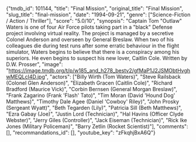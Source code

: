{"tmdb_id": 101144, "title": "Final Mission", "original_title": "Final Mission", "slug_title": "final-mission", "date": "1994-09-21", "genre": ["Science-Fiction / Action / Thriller"], "score": "5.0/10", "synopsis": "Captain Tom \"Outlaw\" Waters is one of four Air Force pilots taking part in a \"black\" Defense project involving virtual reality. The project is managed by a secretive Colonel Anderson and overseen by General Breslaw. When two of his colleagues die during test runs after some erratic behaviour in the flight simulator, Waters begins to believe that there is a conspiracy among his superiors. He even begins to suspect his new lover, Caitlin Cole. Written by D.W. Prosser", "image": "https://image.tmdb.org/t/p/w185_and_h278_bestv2/gfMaP1J2JSMObtHvghwMEQLcI4D.jpg", "actors": ["Billy Wirth (Tom Waters)", "Steve Railsback (Colonel Glen Anderson)", "Elizabeth Gracen (Caitlin Cole)", "Richard Bradford (Maurice Vick)", "Corbin Bernsen (General Morgan Breslaw)", "Frank Zagarino (Frank 'Flash' Tato)", "Tim Moran (David 'Hound Dog' Matthews)", "Timothy Dale Agee (Daniel 'Cowboy' Riley)", "John Prosky (Sergeant Wyatt)", "Beth Tegarden (Lily)", "Patricia Sill (Beth Matthews)", "Ezra Gabay (Joe)", "Justin Lord (Technician)", "Hal Havins (Officer Clyde Webster)", "Jerry Giles (Controller)", "Jack Eiseman (Technician)", "Rick Ike Jones (Military Policeman)", "Barry Zetlin (Rocket Scientist)"], "comments": [], "recommandations_id": [], "youtube_key": "zFkqhjBxA6Q"}